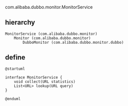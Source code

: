 com.alibaba.dubbo.monitor.MonitorService
## hierarchy
```
MonitorService (com.alibaba.dubbo.monitor)
    Monitor (com.alibaba.dubbo.monitor)
        DubboMonitor (com.alibaba.dubbo.monitor.dubbo)
```
## define
```plantuml
@startuml

interface MonitorService {
    void collect(URL statistics)
    List<URL> lookup(URL query)
}

@enduml
```